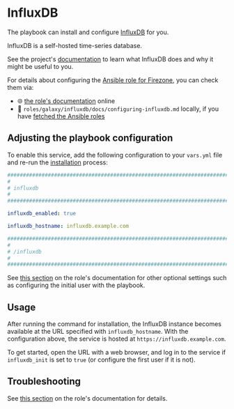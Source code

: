 <!--
SPDX-FileCopyrightText: 2020 - 2024 MDAD project contributors
SPDX-FileCopyrightText: 2020 - 2025 Slavi Pantaleev
SPDX-FileCopyrightText: 2020 Aaron Raimist
SPDX-FileCopyrightText: 2020 Chris van Dijk
SPDX-FileCopyrightText: 2020 Dominik Zajac
SPDX-FileCopyrightText: 2020 Mickaël Cornière
SPDX-FileCopyrightText: 2022 François Darveau
SPDX-FileCopyrightText: 2022 Julian Foad
SPDX-FileCopyrightText: 2022 Warren Bailey
SPDX-FileCopyrightText: 2023 Antonis Christofides
SPDX-FileCopyrightText: 2023 Felix Stupp
SPDX-FileCopyrightText: 2023 Julian-Samuel Gebühr
SPDX-FileCopyrightText: 2023 Pierre 'McFly' Marty
SPDX-FileCopyrightText: 2024 - 2025 Suguru Hirahara
SPDX-FileCopyrightText: 2025 Nicola Murino

SPDX-License-Identifier: AGPL-3.0-or-later
-->

# InfluxDB

The playbook can install and configure [InfluxDB](https://www.influxdata.com/) for you.

InfluxDB is a self-hosted time-series database.

See the project's [documentation](https://github.com/docker-library/docs/blob/master/influxdb/README.md) to learn what InfluxDB does and why it might be useful to you.

For details about configuring the [Ansible role for Firezone](https://github.com/mother-of-all-self-hosting/ansible-role-influxdb), you can check them via:
- 🌐 [the role's documentation](https://github.com/mother-of-all-self-hosting/ansible-role-influxdb/blob/main/docs/configuring-influxdb.md) online
- 📁 `roles/galaxy/influxdb/docs/configuring-influxdb.md` locally, if you have [fetched the Ansible roles](../installing.md)

## Adjusting the playbook configuration

To enable this service, add the following configuration to your `vars.yml` file and re-run the [installation](../installing.md) process:

```yaml
########################################################################
#                                                                      #
# influxdb                                                             #
#                                                                      #
########################################################################

influxdb_enabled: true

influxdb_hostname: influxdb.example.com

########################################################################
#                                                                      #
# /influxdb                                                            #
#                                                                      #
########################################################################
```

See [this section](https://github.com/mother-of-all-self-hosting/ansible-role-influxdb/blob/main/docs/configuring-influxdb.md#adjusting-the-playbook-configuration) on the role's documentation for other optional settings such as configuring the initial user with the playbook.

## Usage

After running the command for installation, the InfluxDB instance becomes available at the URL specified with `influxdb_hostname`. With the configuration above, the service is hosted at `https://influxdb.example.com`.

To get started, open the URL with a web browser, and log in to the service if `influxdb_init` is set to `true` (or configure the first user if it is not).

## Troubleshooting

See [this section](https://github.com/mother-of-all-self-hosting/ansible-role-influxdb/blob/main/docs/configuring-influxdb.md#troubleshooting) on the role's documentation for details.
